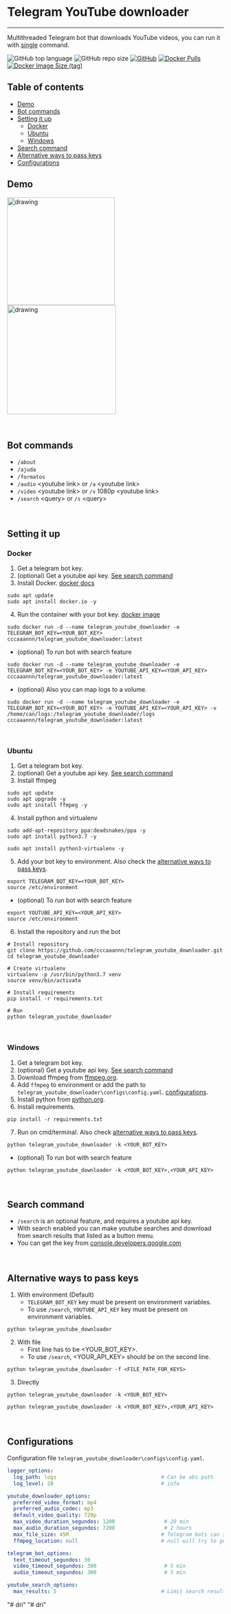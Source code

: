 # Telegram YouTube downloader
---
Multithreaded Telegram bot that downloads YouTube videos, you can run it with [single](#Docker) command.

![GitHub top language](https://img.shields.io/github/languages/top/cccaaannn/telegram_youtube_downloader?color=blue&style=for-the-badge) ![GitHub repo size](https://img.shields.io/github/repo-size/cccaaannn/telegram_youtube_downloader?color=purple&style=for-the-badge) [![GitHub](https://img.shields.io/github/license/cccaaannn/telegram_youtube_downloader?color=green&style=for-the-badge)](https://github.com/cccaaannn/telegram_youtube_downloader/blob/master/LICENSE) [![Docker Pulls](https://img.shields.io/docker/pulls/cccaaannn/telegram_youtube_downloader?color=blue&style=for-the-badge)](https://hub.docker.com/r/cccaaannn/telegram_youtube_downloader) [![Docker Image Size (tag)](https://img.shields.io/docker/image-size/cccaaannn/telegram_youtube_downloader/latest?color=orange&style=for-the-badge)](https://hub.docker.com/r/cccaaannn/telegram_youtube_downloader)

## Table of contents
- [Demo](#Demo)
- [Bot commands](#Bot-commands)
- [Setting it up](#Setting-it-up)
    - [Docker](#Docker)
    - [Ubuntu](#Ubuntu)
    - [Windows](#Windows)
- [Search command](#Search-command)
- [Alternative ways to pass keys](#Alternative-ways-to-pass-keys)
- [Configurations](#Configurations)

## Demo
<img src="https://github.com/cccaaannn/readme_media/blob/master/media/telegram_youtube_downloader/gifs/example_download_audio.gif?raw=true" alt="drawing" width="250"/> <img src="https://github.com/cccaaannn/readme_media/blob/master/media/telegram_youtube_downloader/gifs/example_download_menu.gif?raw=true" alt="drawing" width="253"/>

<br/>

## Bot commands
- `/about`
- `/ajuda`
- `/formatos`
- `/audio` \<youtube link> or `/a` \<youtube link>
- `/video` \<youtube link> or `/v` 1080p \<youtube link>
- `/search` \<query> or `/s` \<query>

<br/>

## Setting it up
### Docker
1. Get a telegram bot key.
2. (optional) Get a youtube api key. [See search command](#Search-command)
3. Install Docker. [docker docs](https://docs.docker.com/engine/install/ubuntu/)
```shell
sudo apt update
sudo apt install docker.io -y
```
4. Run the container with your bot key. [docker image](https://hub.docker.com/r/cccaaannn/telegram_youtube_downloader)
```shell
sudo docker run -d --name telegram_youtube_downloader -e TELEGRAM_BOT_KEY=<YOUR_BOT_KEY> cccaaannn/telegram_youtube_downloader:latest
```
- (optional) To run bot with search feature
```shell
sudo docker run -d --name telegram_youtube_downloader -e TELEGRAM_BOT_KEY=<YOUR_BOT_KEY> -e YOUTUBE_API_KEY=<YOUR_API_KEY> cccaaannn/telegram_youtube_downloader:latest
```
- (optional) Also you can map logs to a volume.
```shell
sudo docker run -d --name telegram_youtube_downloader -e TELEGRAM_BOT_KEY=<YOUR_BOT_KEY> -e YOUTUBE_API_KEY=<YOUR_API_KEY> -v /home/can/logs:/telegram_youtube_downloader/logs cccaaannn/telegram_youtube_downloader:latest
```

<br>

### Ubuntu
1. Get a telegram bot key.
2. (optional) Get a youtube api key. [See search command](#Search-command)
3. Install ffmpeg
```shell
sudo apt update
sudo apt upgrade -y
sudo apt install ffmpeg -y
```
4. Install python and virtualenv
```shell
sudo add-apt-repository ppa:deadsnakes/ppa -y
sudo apt install python3.7 -y

sudo apt install python3-virtualenv -y
```
5. Add your bot key to environment. Also check the [alternative ways to pass keys](#Alternative-ways-to-pass-keys).
```shell
export TELEGRAM_BOT_KEY=<YOUR_BOT_KEY>
source /etc/environment
```
- (optional) To run bot with search feature
```shell
export YOUTUBE_API_KEY=<YOUR_API_KEY>
source /etc/environment
```
6. Install the repository and run the bot 
```shell
# Install repository
git clone https://github.com/cccaaannn/telegram_youtube_downloader.git
cd telegram_youtube_downloader

# Create virtualenv
virtualenv -p /usr/bin/python3.7 venv
source venv/bin/activate

# Install requirements
pip install -r requirements.txt

# Run
python telegram_youtube_downloader
```

<br/>

### Windows

1. Get a telegram bot key.
2. (optional) Get a youtube api key. [See search command](#Search-command)
3. Download ffmpeg from [ffmpeg.org](https://ffmpeg.org/).
4. Add `ffmpeg` to environment or add the path to `telegram_youtube_downloader\configs\config.yaml`. [configurations](#Configurations).
5. Install python from [python.org](https://www.python.org/downloads/).
6. Install requirements.
```shell
pip install -r requirements.txt
```
7. Run on cmd/terminal. Also check [alternative ways to pass keys](#Alternative-ways-to-pass-keys).

```shell
python telegram_youtube_downloader -k <YOUR_BOT_KEY>
```
- (optional) To run bot with search feature
```shell
python telegram_youtube_downloader -k <YOUR_BOT_KEY>,<YOUR_API_KEY>
```

<br/>

## Search command
- `/search` is an optional feature, and requires a youtube api key.
- With search enabled you can make youtube searches and download from search results that listed as a button menu. 
- You can get the key from [console.developers.google.com](https://console.developers.google.com/)

<br/>

## Alternative ways to pass keys
1. With environment (Default)
    - `TELEGRAM_BOT_KEY` key must be present on environment variables.
    - To use `/search`, `YOUTUBE_API_KEY` key must be present on environment variables.
```shell
python telegram_youtube_downloader
```
2. With file
    - First line has to be <YOUR_BOT_KEY>.
    - To use `/search`, <YOUR_API_KEY> should be on the second line.
```shell
python telegram_youtube_downloader -f <FILE_PATH_FOR_KEYS>
```
3. Directly
```shell
python telegram_youtube_downloader -k <YOUR_BOT_KEY>
```
```shell
python telegram_youtube_downloader -k <YOUR_BOT_KEY>,<YOUR_API_KEY>
```

<br/>

## Configurations
Configuration file `telegram_youtube_downloader\configs\config.yaml`.
```yaml
logger_options:
  log_path: logs                                  # Can be abs path
  log_level: 20                                   # info

youtube_downloader_options:
  preferred_video_format: mp4
  preferred_audio_codec: mp3
  default_video_quality: 720p
  max_video_duration_segundos: 1200                # 20 min
  max_audio_duration_segundos: 7200                # 2 hours
  max_file_size: 45M                              # Telegram bots can send up to 50M
  ffmpeg_location: null                           # null will try to get from env as ffmpeg

telegram_bot_options:
  text_timeout_segundos: 30
  video_timeout_segundos: 300                      # 5 min  
  audio_timeout_segundos: 300                      # 5 min

youtube_search_options:
  max_results: 5                                  # Limit search results with 5
```

"# dri" 
"# dri" 
